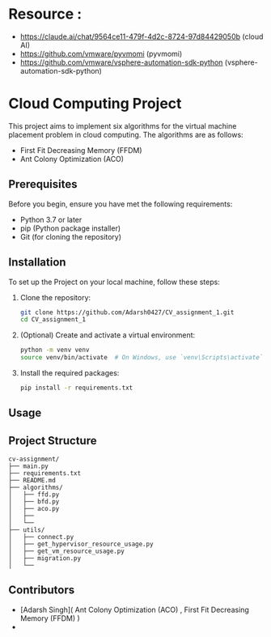 # Resource :
- https://claude.ai/chat/9564ce11-479f-4d2c-8724-97d84429050b (cloud AI)
- https://github.com/vmware/pyvmomi (pyvmomi)
- https://github.com/vmware/vsphere-automation-sdk-python (vsphere-automation-sdk-python)



# Cloud Computing Project

This project aims to implement six algorithms for the virtual machine placement problem in cloud computing. The algorithms are as follows:
- First Fit Decreasing Memory (FFDM)
- Ant Colony Optimization (ACO)

## Prerequisites

Before you begin, ensure you have met the following requirements:

* Python 3.7 or later
* pip (Python package installer)
* Git (for cloning the repository)

## Installation

To set up the Project on your local machine, follow these steps:

1. Clone the repository:
   ```bash
   git clone https://github.com/Adarsh0427/CV_assignment_1.git
   cd CV_assignment_1
   ```

2. (Optional) Create and activate a virtual environment:
   ```bash
   python -m venv venv
   source venv/bin/activate  # On Windows, use `venv\Scripts\activate`
   ```

3. Install the required packages:
   ```bash
   pip install -r requirements.txt
   ```

## Usage





## Project Structure

```
cv-assignment/
├── main.py
├── requirements.txt
├── README.md
├── algorithms/
│   ├── ffd.py
│   ├── bfd.py
│   ├── aco.py
│   ├── 
│   └── 
├── utils/
│   ├── connect.py
│   ├── get_hypervisor_resource_usage.py
│   ├── get_vm_resource_usage.py
│   ├── migration.py
│   └── 
```

## Contributors
- [Adarsh Singh]( Ant Colony Optimization (ACO) , First Fit Decreasing Memory (FFDM) )
- 
